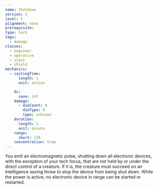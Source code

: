 ```yaml
---
name: Shutdown
version: 1
level: 5
alignment: none
prerequisite: 
type: tech
tags:
  - damage
classes:
  - engineer
  - operative
  - scout
  - shield
mechanics:
  - castingTime:
      length: 1
      unit: action

    dc:
      save: int
    damage:
      - dieCount: 0
        dieType: 0
        type: unknown
    duration:
      length: 1
      unit: minute
    range:
      short: 120
    concentration: true
---
```

You emit an electromagnetic pulse, shutting down all electronic devices, with the exception of your tech focus, that are not held by or under the direct control of a creature. If it is, the creature must succeed on an Intelligence saving throw to stop the device from being shut down. While the power is active, no electronic device in range can be started or restarted.
    